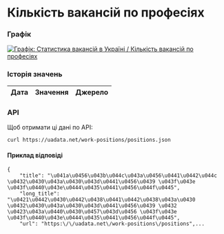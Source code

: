 # Кількість вакансій по професіях
### Графік
[ ![Графік: Статистика вакансій в Україні / Кількість вакансій по професіях](https://uadata.net/screen?459321&u=%2Fwork-positions%2Fpositions) ](https://uadata.net/work-positions/positions)

### Історія значень
| Дата | Значення | Джерело |
|---|---|---|
### API
Щоб отримати ці дані по API:
```
curl https://uadata.net/work-positions/positions.json
```
#### Приклад відповіді 
```
{
    "title": "\u041a\u0456\u043b\u044c\u043a\u0456\u0441\u0442\u044c \u0432\u0430\u043a\u0430\u043d\u0441\u0456\u0439 \u043f\u043e \u043f\u0440\u043e\u0444\u0435\u0441\u0456\u044f\u0445",
    "long_title": "\u0421\u0442\u0430\u0442\u0438\u0441\u0442\u0438\u043a\u0430 \u0432\u0430\u043a\u0430\u043d\u0441\u0456\u0439 \u0432 \u0423\u043a\u0440\u0430\u0457\u043d\u0456 \u043f\u043e \u043f\u0440\u043e\u0444\u0435\u0441\u0456\u044f\u0445",
    "url": "https:\/\/uadata.net\/work-positions\/positions",...
```